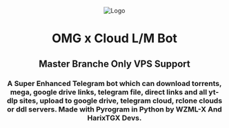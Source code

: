 <p align="center"><img src="https://envs.sh/50E.jpg" alt="Logo"></p>
<h1 align="center">OMG x Cloud L/M Bot</h1>
<h2 align="center">Master Branche Only VPS Support</h2>
<h3 align="center">A Super Enhanced Telegram bot which can download torrents, mega, google drive links, telegram file, direct links and all yt-dlp sites, upload to google drive, telegram cloud, rclone clouds or ddl servers. Made with Pyrogram in Python by WZML-X And HarixTGX Devs.</h3>
